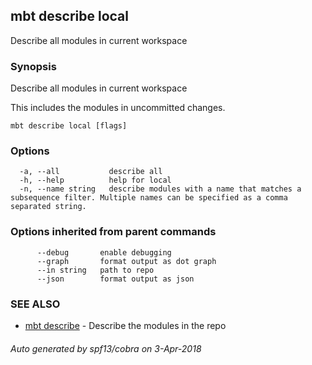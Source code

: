 ## mbt describe local

Describe all modules in current workspace

### Synopsis


Describe all modules in current workspace

This includes the modules in uncommitted changes.


```
mbt describe local [flags]
```

### Options

```
  -a, --all           describe all
  -h, --help          help for local
  -n, --name string   describe modules with a name that matches a subsequence filter. Multiple names can be specified as a comma separated string.
```

### Options inherited from parent commands

```
      --debug       enable debugging
      --graph       format output as dot graph
      --in string   path to repo
      --json        format output as json
```

### SEE ALSO
* [mbt describe](mbt_describe.md)	 - Describe the modules in the repo

###### Auto generated by spf13/cobra on 3-Apr-2018
